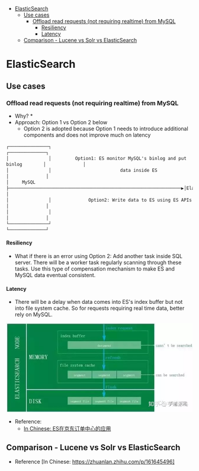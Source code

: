 
- [ElasticSearch](#elasticsearch)
  - [Use cases](#use-cases)
    - [Offload read requests (not requiring realtime) from MySQL](#offload-read-requests-not-requiring-realtime-from-mysql)
      - [Resiliency](#resiliency)
      - [Latency](#latency)
  - [Comparison - Lucene vs Solr vs ElasticSearch](#comparison---lucene-vs-solr-vs-elasticsearch)

# ElasticSearch
## Use cases
### Offload read requests (not requiring realtime) from MySQL
* Why?
  * 
* Approach: Option 1 vs Option 2 below
  * Option 2 is adopted because Option 1 needs to introduce additional components and does not improve much on latency

```
┌───────────────┐                                                                  ┌──────────────┐
│               │         Option1: ES monitor MySQL's binlog and put binlog        │              │
│               │                          data inside ES                          │              │
│     MySQL     ├─────────────────────────────────────────────────────────────────▶│ElasticSearch │
│               │              Option2: Write data to ES using ES APIs             │              │
│               │                                                                  │              │
└───────────────┘                                                                  └──────────────┘
```

#### Resiliency
* What if there is an error using Option 2: Add another task inside SQL server. There will be a worker task regularly scanning through these tasks. Use this type of compensation mechanism to make ES and MySQL data eventual consistent. 

#### Latency
* There will be a delay when data comes into ES's index buffer but not into file system cache. So for requests requiring real time data, better rely on MySQL. 

![ElasticSearch](./images/elasticSearch_IndexProcess.jpeg)

* Reference:
  * [In Chinese: ES在京东订单中心的应用](https://zhuanlan.zhihu.com/p/84871325)

## Comparison - Lucene vs Solr vs ElasticSearch
* Reference [In Chinese: https://zhuanlan.zhihu.com/p/161645496]